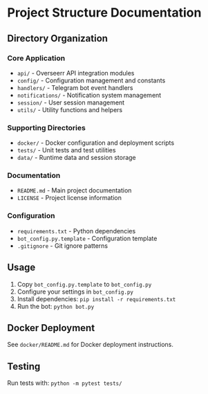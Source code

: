 # Project Structure Documentation

## Directory Organization

### Core Application
- `api/` - Overseerr API integration modules
- `config/` - Configuration management and constants
- `handlers/` - Telegram bot event handlers
- `notifications/` - Notification system management
- `session/` - User session management
- `utils/` - Utility functions and helpers

### Supporting Directories
- `docker/` - Docker configuration and deployment scripts
- `tests/` - Unit tests and test utilities
- `data/` - Runtime data and session storage

### Documentation
- `README.md` - Main project documentation
- `LICENSE` - Project license information

### Configuration
- `requirements.txt` - Python dependencies
- `bot_config.py.template` - Configuration template
- `.gitignore` - Git ignore patterns

## Usage

1. Copy `bot_config.py.template` to `bot_config.py`
2. Configure your settings in `bot_config.py`
3. Install dependencies: `pip install -r requirements.txt`
4. Run the bot: `python bot.py`

## Docker Deployment

See `docker/README.md` for Docker deployment instructions.

## Testing

Run tests with: `python -m pytest tests/`
